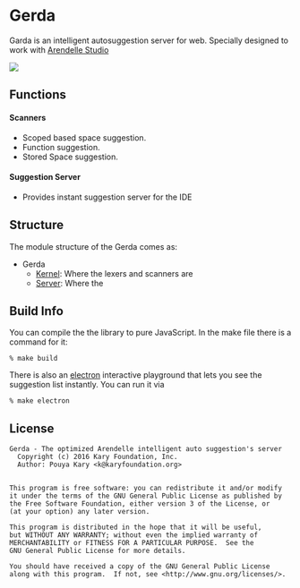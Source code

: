 # Gerda

Garda is an intelligent autosuggestion server for web. Specially designed to work with [Arendelle Studio](http://web.arendelle.org/studio/)

![](http://kary.us/GitHubWideImages/gerda/screen.png)


## Functions

#### Scanners

- Scoped based space suggestion.
- Function suggestion.
- Stored Space suggestion.

#### Suggestion Server

- Provides instant suggestion server for the IDE


## Structure
The module structure of the Gerda comes as:

- Gerda 
	- [Kernel](https://github.com/arendelle/gerda/tree/master/gerda-server/kernel): Where the lexers and scanners are
	- [Server](https://github.com/arendelle/gerda/tree/master/gerda-server/server): Where the 
	
## Build Info
You can compile the the library to pure JavaScript. In the make file there is a command for it:

```
% make build
```

There is also an [electron](http://electron.atom.io) interactive playground that lets you see the suggestion list instantly. You can run it via

```
% make electron
```
	
	
## License

```
Gerda - The optimized Arendelle intelligent auto suggestion's server
  Copyright (c) 2016 Kary Foundation, Inc.
  Author: Pouya Kary <k@karyfoundation.org>


This program is free software: you can redistribute it and/or modify
it under the terms of the GNU General Public License as published by
the Free Software Foundation, either version 3 of the License, or
(at your option) any later version.

This program is distributed in the hope that it will be useful,
but WITHOUT ANY WARRANTY; without even the implied warranty of
MERCHANTABILITY or FITNESS FOR A PARTICULAR PURPOSE.  See the
GNU General Public License for more details.

You should have received a copy of the GNU General Public License
along with this program.  If not, see <http://www.gnu.org/licenses/>.
```

